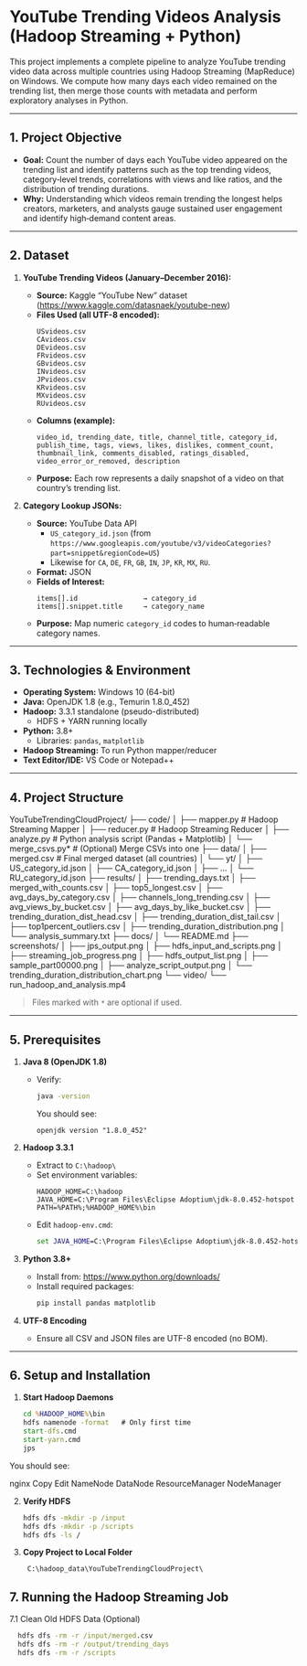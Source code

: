 # YouTube Trending Videos Analysis (Hadoop Streaming + Python)

This project implements a complete pipeline to analyze YouTube trending video data across multiple countries using Hadoop Streaming (MapReduce) on Windows. We compute how many days each video remained on the trending list, then merge those counts with metadata and perform exploratory analyses in Python.

---

## 1. Project Objective

- **Goal:** Count the number of days each YouTube video appeared on the trending list and identify patterns such as the top trending videos, category‐level trends, correlations with views and like ratios, and the distribution of trending durations.
- **Why:** Understanding which videos remain trending the longest helps creators, marketers, and analysts gauge sustained user engagement and identify high‐demand content areas.

---

## 2. Dataset

1. **YouTube Trending Videos (January–December 2016):**
   - **Source:** Kaggle “YouTube New” dataset  
     (https://www.kaggle.com/datasnaek/youtube-new)  
   - **Files Used (all UTF-8 encoded):**
     ```
     USvideos.csv  
     CAvideos.csv  
     DEvideos.csv  
     FRvideos.csv  
     GBvideos.csv  
     INvideos.csv  
     JPvideos.csv  
     KRvideos.csv  
     MXvideos.csv  
     RUvideos.csv  
     ```
   - **Columns (example):**  
     ```
     video_id, trending_date, title, channel_title, category_id, 
     publish_time, tags, views, likes, dislikes, comment_count, 
     thumbnail_link, comments_disabled, ratings_disabled, 
     video_error_or_removed, description
     ```
   - **Purpose:** Each row represents a daily snapshot of a video on that country’s trending list.

2. **Category Lookup JSONs:**
   - **Source:** YouTube Data API  
     - `US_category_id.json` (from `https://www.googleapis.com/youtube/v3/videoCategories?part=snippet&regionCode=US`)  
     - Likewise for `CA`, `DE`, `FR`, `GB`, `IN`, `JP`, `KR`, `MX`, `RU`.  
   - **Format:** JSON  
   - **Fields of Interest:**  
     ```
     items[].id                → category_id  
     items[].snippet.title     → category_name
     ```
   - **Purpose:** Map numeric `category_id` codes to human‐readable category names.

---

## 3. Technologies & Environment

- **Operating System:** Windows 10 (64-bit)  
- **Java:** OpenJDK 1.8 (e.g., Temurin 1.8.0_452)  
- **Hadoop:** 3.3.1 standalone (pseudo-distributed)  
  - HDFS + YARN running locally  
- **Python:** 3.8+  
  - Libraries: `pandas`, `matplotlib`  
- **Hadoop Streaming:** To run Python mapper/reducer  
- **Text Editor/IDE:** VS Code or Notepad++

---

## 4. Project Structure

  YouTubeTrendingCloudProject/
├── code/
│ ├── mapper.py # Hadoop Streaming Mapper
│ ├── reducer.py # Hadoop Streaming Reducer
│ ├── analyze.py # Python analysis script (Pandas + Matplotlib)
│ └── merge_csvs.py* # (Optional) Merge CSVs into one
├── data/
│ ├── merged.csv # Final merged dataset (all countries)
│ └── yt/
│ ├── US_category_id.json
│ ├── CA_category_id.json
│ ├── ...
│ └── RU_category_id.json
├── results/
│ ├── trending_days.txt
│ ├── merged_with_counts.csv
│ ├── top5_longest.csv
│ ├── avg_days_by_category.csv
│ ├── channels_long_trending.csv
│ ├── avg_views_by_bucket.csv
│ ├── avg_days_by_like_bucket.csv
│ ├── trending_duration_dist_head.csv
│ ├── trending_duration_dist_tail.csv
│ ├── top1percent_outliers.csv
│ ├── trending_duration_distribution.png
│ └── analysis_summary.txt
├── docs/
│ └── README.md
├── screenshots/
│ ├── jps_output.png
│ ├── hdfs_input_and_scripts.png
│ ├── streaming_job_progress.png
│ ├── hdfs_output_list.png
│ ├── sample_part00000.png
│ ├── analyze_script_output.png
│ └── trending_duration_distribution_chart.png
└── video/
└── run_hadoop_and_analysis.mp4


> Files marked with `*` are optional if used.

---

## 5. Prerequisites

1. **Java 8 (OpenJDK 1.8)**  
   - Verify:
     ```bat
     java -version
     ```
     You should see:
     ```
     openjdk version "1.8.0_452"
     ```

2. **Hadoop 3.3.1**  
   - Extract to `C:\hadoop\`  
   - Set environment variables:
     ```
     HADOOP_HOME=C:\hadoop
     JAVA_HOME=C:\Program Files\Eclipse Adoptium\jdk-8.0.452-hotspot
     PATH=%PATH%;%HADOOP_HOME%\bin
     ```
   - Edit `hadoop-env.cmd`:
     ```bat
     set JAVA_HOME=C:\Program Files\Eclipse Adoptium\jdk-8.0.452-hotspot
     ```

3. **Python 3.8+**  
   - Install from: https://www.python.org/downloads/  
   - Install required packages:
     ```bat
     pip install pandas matplotlib
     ```

4. **UTF-8 Encoding**  
   - Ensure all CSV and JSON files are UTF-8 encoded (no BOM).

---

## 6. Setup and Installation

1. **Start Hadoop Daemons**  
   ```bat
   cd %HADOOP_HOME%\bin
   hdfs namenode -format   # Only first time
   start-dfs.cmd
   start-yarn.cmd
   jps

You should see:

  nginx
  Copy
  Edit
  NameNode
  DataNode
  ResourceManager
  NodeManager

2. **Verify HDFS**
   ```bat
   hdfs dfs -mkdir -p /input
   hdfs dfs -mkdir -p /scripts
   hdfs dfs -ls /

3. **Copy Project to Local Folder**
   
        C:\hadoop_data\YouTubeTrendingCloudProject\

## 7. Running the Hadoop Streaming Job

7.1 Clean Old HDFS Data (Optional)
```bat
  hdfs dfs -rm -r /input/merged.csv
  hdfs dfs -rm -r /output/trending_days
  hdfs dfs -rm -r /scripts

